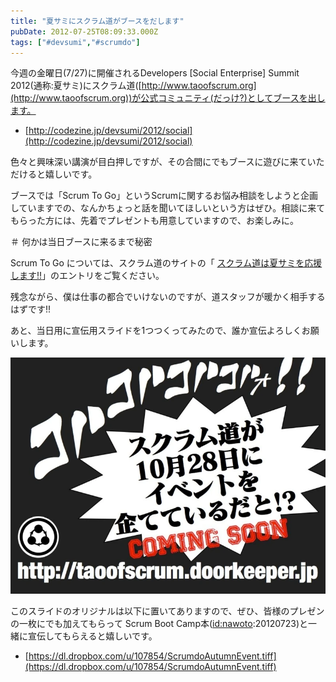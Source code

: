```yaml
---
title: "夏サミにスクラム道がブースをだします"
pubDate: 2012-07-25T08:09:33.000Z
tags: ["#devsumi","#scrumdo"]
---
```


今週の金曜日(7/27)に開催されるDevelopers [Social Enterprise] Summit 2012(通称:夏サミ)にスクラム道([http://www.taoofscrum.org](http://www.taoofscrum.org))が公式コミュニティ(だっけ?)としてブースを出します。

- [http://codezine.jp/devsumi/2012/social](http://codezine.jp/devsumi/2012/social)

色々と興味深い講演が目白押しですが、その合間にでもブースに遊びに来ていただけると嬉しいです。

ブースでは「Scrum To Go」というScrumに関するお悩み相談をしようと企画していますでの、なんかちょっと話を聞いてほしいという方はぜひ。相談に来てもらった方には、先着でプレゼントも用意していますので、お楽しみに。

＃ 何かは当日ブースに来るまで秘密

Scrum To Go については、スクラム道のサイトの「 [スクラム道は夏サミを応援します!!](http://www.taoofscrum.org/contents/post/285)」のエントリをご覧ください。

残念ながら、僕は仕事の都合でいけないのですが、道スタッフが暖かく相手するはずです!!

あと、当日用に宣伝用スライドを1つつくってみたので、誰か宣伝よろしくお願いします。

![f:id:nawoto:20120725165932j:image:w360](/images/backtrace/2012/07/25/20120725165932.webp)

このスライドのオリジナルは以下に置いてありますので、ぜひ、皆様のプレゼンの一枚にでも加えてもらって Scrum Boot Camp本([id:nawoto](http://blog.hatena.ne.jp/nawoto/):20120723)と一緒に宣伝してもらえると嬉しいです。

- [https://dl.dropbox.com/u/107854/ScrumdoAutumnEvent.tiff](https://dl.dropbox.com/u/107854/ScrumdoAutumnEvent.tiff)